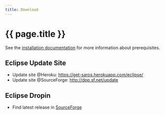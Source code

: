 ```yaml
---
title: Download
---
```


# {{ page.title }}

See the [installation documentation](/documentation/installation.md) for more information about prerequisites.

## Eclipse Update Site

* Update site @Heroku: https://get-saros.herokuapp.com/eclipse/
* Update site @SourceForge: http://dpp.sf.net/update

## Eclipse Dropin

* Find latest release in [SourceForge](https://sourceforge.net/projects/dpp/files/latest/download?source=files)
